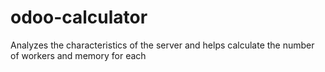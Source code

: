 # odoo-calculator
Analyzes the characteristics of the server and helps calculate the number of workers and memory for each
